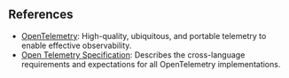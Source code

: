 
## References

- [OpenTelemetry](https://opentelemetry.io/): High-quality, ubiquitous, and portable telemetry to enable effective observability.
- [Open Telemetry Specification](https://github.com/open-telemetry/opentelemetry-specification): Describes the cross-language requirements and expectations for all OpenTelemetry implementations.
